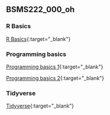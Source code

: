## BSMS222_000_oh

### R Basics

[R Basics](https://htmlpreview.github.io/?https://github.com/PhoenixLucas/bsms222_000_soh/blob/master/rbasic_20190906_000_oh.html){:target="_blank"}

### Programming basics
[Programming basics 1](https://htmlpreview.github.io/?https://github.com/PhoenixLucas/bsms222_000_soh/blob/master/r_basic_20190911_000_oh.nb.html){:target="_blank"}

[Programming basics 2](https://htmlpreview.github.io/?https://github.com/PhoenixLucas/bsms222_000_soh/blob/master/programming_basics_20190921_000_oh.nb.html){:target="_blank"}

### Tidyverse
[Tidyverse](https://htmlpreview.github.io/?https://github.com/PhoenixLucas/bsms222_000_soh/blob/master/tidyverse_20190926_000_oh.nb.html){:target="_blank"}

